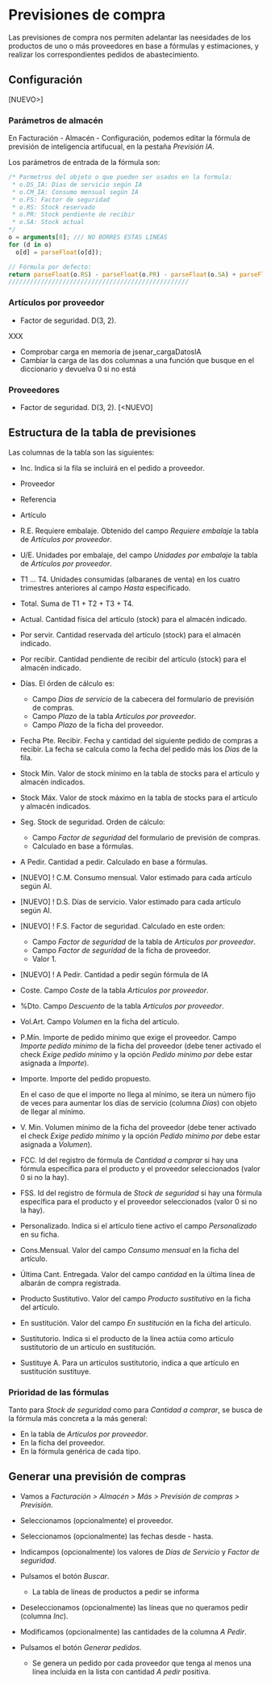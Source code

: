 # Previsiones de compra

Las previsiones de compra nos permiten adelantar las neesidades de los productos de uno o más proveedores en base a fórmulas y estimaciones, y realizar los correspondientes pedidos de abastecimiento.

## Configuración
[NUEVO>]

### Parámetros de almacén

En Facturación - Almacén - Configuración, podemos editar la fórmula de previsión de inteligencia artifucual, en la pestaña *Previsión IA*.

Los parámetros de entrada de la fórmula son:
```js
/* Parmetros del objeto o que pueden ser usados en la formula:
 * o.DS_IA: Dias de servicio según IA
 * o.CM_IA: Consumo mensual según IA
 * o.FS: Factor de seguridad
 * o.RS: Stock reservado
 * o.PR: Stock pendiente de recibir
 * o.SA: Stock actual
*/
o = arguments[0]; /// NO BORRES ESTAS LINEAS
for (d in o) 
  o[d] = parseFloat(o[d]);

// Fórmula por defecto:
return parseFloat(o.RS) - parseFloat(o.PR) - parseFloat(o.SA) + parseFloat(o.CM_IA) * (o.DS_IA/30) * parseFloat(o.FS)
//////////////////////////////////////////////////
```
### Artículos por proveedor
* Factor de seguridad. D(3, 2).

XXX
* Comprobar carga en memoria de jsenar_cargaDatosIA
* Cambiar la carga de las dos columnas a una función que busque en el diccionario y devuelva 0 si no está

### Proveedores
* Factor de seguridad. D(3, 2).
[<NUEVO]

## Estructura de la tabla de previsiones
Las columnas de la tabla son las siguientes:
* Inc. Indica si la fila se incluirá en el pedido a proveedor.
* Proveedor
* Referencia
* Artículo
* R.E. Requiere embalaje. Obtenido del campo *Requiere embalaje* la tabla de *Artículos por proveedor*.
* U/E. Unidades por embalaje, del campo *Unidades por embalaje* la tabla de *Artículos por proveedor*.
* T1 ... T4. Unidades consumidas (albaranes de venta) en los cuatro trimestres anteriores al campo *Hasta* especificado.
* Total. Suma de T1 + T2 + T3 + T4.
* Actual. Cantidad física del artículo (stock) para el almacén indicado.
* Por servir. Cantidad reservada del artículo (stock) para el almacén indicado.
* Por recibir. Cantidad pendiente de recibir del artículo (stock) para el almacén indicado.
* Días. El órden de cálculo es:
    * Campo *Días de servicio* de la cabecera del formulario de previsión de compras.
    * Campo *Plazo* de la tabla *Artículos por proveedor*.
    * Campo *Plazo* de la ficha del proveedor. 
* Fecha Pte. Recibir. Fecha y cantidad del siguiente pedido de compras a recibir. La fecha se calcula como la fecha del pedido más los *Días* de la fila.
* Stock Mín. Valor de stock mínimo en la tabla de stocks para el artículo y almacén indicados.
* Stock Máx. Valor de stock máximo en la tabla de stocks para el artículo y almacén indicados.
* Seg. Stock de seguridad. Orden de cálculo:
    * Campo *Factor de seguridad* del formulario de previsión de compras.
    * Calculado en base a fórmulas.
* A Pedir. Cantidad a pedir. Calculado en base a fórmulas.
* [NUEVO] ! C.M. Consumo mensual. Valor estimado para cada artículo según AI.
* [NUEVO] ! D.S. Días de servicio. Valor estimado para cada artículo según AI.
* [NUEVO] ! F.S. Factor de seguridad. Calculado en este orden:
    * Campo *Factor de seguridad* de la tabla de *Artículos por proveedor*.
    * Campo *Factor de seguridad* de la ficha de proveedor.
    * Valor 1.
* [NUEVO] ! A Pedir. Cantidad a pedir según fórmula de IA

* Coste. Campo *Coste* de la tabla *Artículos por proveedor*.
* %Dto. Campo *Descuento* de la tabla *Artículos por proveedor*.
* Vol.Art. Campo *Volumen* en la ficha del artículo.
* P.Mín. Importe de pedido mínimo que exige el proveedor. Campo *Importe pedido mínimo* de la ficha del proveedor (debe tener activado el check *Exige pedido mínimo* y la opción *Pedido mínimo por* debe estar asignada a *Importe*).
* Importe. Importe del pedido propuesto.
    
    En el caso de que el importe no llega al mínimo, se itera un número fijo de veces para aumentar los días de servicio (columna *Días*) con objeto de llegar al mínimo.

* V. Min. Volumen mínimo de la ficha del proveedor (debe tener activado el check *Exige pedido mínimo* y la opción *Pedido mínimo por* debe estar asignada a *Volumen*).
* FCC. Id del registro de fórmula de *Cantidad a comprar* si hay una fórmula específica para el producto y el proveedor seleccionados (valor 0 si no la hay).
* FSS. Id del registro de fórmula de *Stock de seguridad* si hay una fórmula específica para el producto y el proveedor seleccionados (valor 0 si no la hay).
* Personalizado. Indica si el artículo tiene activo el campo *Personalizado* en su ficha.
* Cons.Mensual. Valor del campo *Consumo mensual* en la ficha del artículo.
* Última Cant. Entregada. Valor del campo *cantidad* en la última línea de albarán de compra registrada.
* Producto Sustitutivo. Valor del campo *Producto sustitutivo* en la ficha del artículo.
* En sustitución. Valor del campo *En sustitución* en la ficha del artículo.
* Sustitutorio. Indica si el producto de la línea actúa como artículo sustitutorio de un artículo en sustitución.
* Sustituye A. Para un artículos sustitutorio, indica a que artículo en sustitución sustituye.

### Prioridad de las fórmulas
Tanto para *Stock de seguridad* como para *Cantidad a comprar*, se busca de la fórmula más concreta a la más general:
* En la tabla de *Artículos por proveedor*.
* En la ficha del proveedor.
* En la fórmula genérica de cada tipo.

## Generar una previsión de compras
* Vamos a *Facturación > Almacén > Más > Previsión de compras > Previsión*.

* Seleccionamos (opcionalmente) el proveedor.

* Seleccionamos (opcionalmente) las fechas desde - hasta.

* Indicampos (opcionalmente) los valores de *Días de Servicio* y *Factor de seguridad*.

* Pulsamos el botón *Buscar*.

    * La tabla de líneas de productos a pedir se informa

* Deseleccionamos (opcionalmente) las líneas que no queramos pedir (columna *Inc*).

* Modificamos (opcionalmente) las cantidades de la columna *A Pedir*.

* Pulsamos el botón *Generar pedidos*.

    * Se genera un pedido por cada proveedor que tenga al menos una línea incluida en la lista con cantidad *A pedir* positiva.

